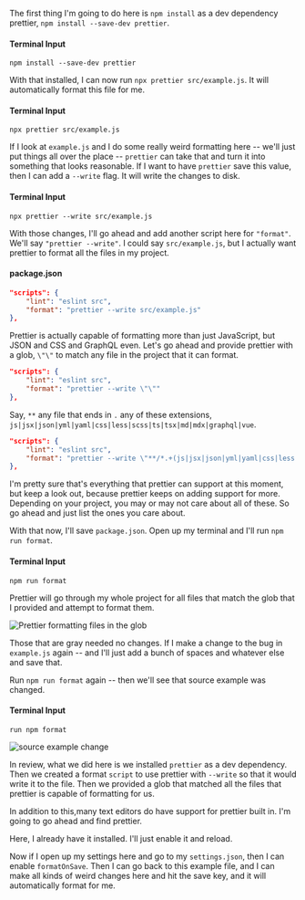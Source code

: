 The first thing I'm going to do here is `npm install` as a dev dependency prettier, `npm install --save-dev prettier`.

#### Terminal Input
```
npm install --save-dev prettier
```

With that installed, I can now run `npx prettier src/example.js`. It will automatically format this file for me.

#### Terminal Input
```
npx prettier src/example.js
```

If I look at `example.js` and I do some really weird formatting here -- we'll just put things all over the place -- `prettier` can take that and turn it into something that looks reasonable. If I want to have `prettier` save this value, then I can add a `--write` flag. It will write the changes to disk.

#### Terminal Input
```
npx prettier --write src/example.js
```

With those changes, I'll go ahead and add another script here for `"format"`. We'll say `"prettier --write"`. I could say `src/example.js`, but I actually want prettier to format all the files in my project.

#### package.json
```json
"scripts": {
    "lint": "eslint src",
    "format": "prettier --write src/example.js"
},
```

Prettier is actually capable of formatting more than just JavaScript, but JSON and CSS and GraphQL even. Let's go ahead and provide prettier with a glob, `\"\"` to match any file in the project that it can format.

```json
"scripts": {
    "lint": "eslint src",
    "format": "prettier --write \"\""
},
```

Say, `**` any file that ends in `.` any of these extensions, `js|jsx|json|yml|yaml|css|less|scss|ts|tsx|md|mdx|graphql|vue`.

```json
"scripts": {
    "lint": "eslint src",
    "format": "prettier --write \"**/*.+(js|jsx|json|yml|yaml|css|less|scss|ts|tsx|md|mdx|graphql|vue)\""
},
```

I'm pretty sure that's everything that prettier can support at this moment, but keep a look out, because prettier keeps on adding support for more. Depending on your project, you may or may not care about all of these. So go ahead and just list the ones you care about.

With that now, I'll save `package.json`. Open up my terminal and I'll run `npm run format`.

#### Terminal Input
```
npm run format
```

Prettier will go through my whole project for all files that match the glob that I provided and attempt to format them.

![Prettier formatting files in the glob](http://res.cloudinary.com/dg3gyk0gu/image/upload/v1543908123/transcript-images/graphql-install-and-run-prettier-glob-file-formatting.png)

Those that are gray needed no changes. If I make a change to the bug in `example.js` again -- and I'll just add a bunch of spaces and whatever else and save that.

Run `npm run format` again -- then we'll see that source example was changed.

#### Terminal Input
```
run npm format
```

![source example change](http://res.cloudinary.com/dg3gyk0gu/image/upload/v1543908127/transcript-images/graphql-install-and-run-prettier-src-example-change.png)

In review, what we did here is we installed `prettier` as a dev dependency. Then we created a format `script` to use prettier with `--write` so that it would write it to the file. Then we provided a glob that matched all the files that prettier is capable of formatting for us.

In addition to this,many text editors do have support for prettier built in. I'm going to go ahead and find prettier.

Here, I already have it installed. I'll just enable it and reload.

Now if I open up my settings here and go to my `settings.json`, then I can enable `formatOnSave`. Then I can go back to this example file, and I can make all kinds of weird changes here and hit the save key, and it will automatically format for me.